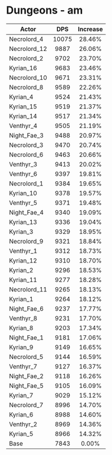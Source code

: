 # Dungeons - am
| Actor | DPS | Increase |
|---|:---:|:---:|
|Necrolord_4|10075|28.46%|
|Necrolord_12|9887|26.06%|
|Necrolord_2|9702|23.70%|
|Kyrian_16|9683|23.46%|
|Necrolord_10|9671|23.31%|
|Necrolord_8|9589|22.26%|
|Kyrian_4|9524|21.43%|
|Kyrian_15|9519|21.37%|
|Kyrian_14|9517|21.34%|
|Venthyr_4|9505|21.19%|
|Night_Fae_3|9488|20.97%|
|Necrolord_3|9470|20.74%|
|Necrolord_6|9463|20.66%|
|Venthyr_3|9413|20.02%|
|Venthyr_6|9397|19.81%|
|Necrolord_1|9384|19.65%|
|Kyrian_10|9378|19.57%|
|Venthyr_5|9371|19.48%|
|Night_Fae_4|9340|19.09%|
|Kyrian_13|9336|19.04%|
|Kyrian_3|9329|18.95%|
|Necrolord_9|9321|18.84%|
|Venthyr_1|9312|18.73%|
|Kyrian_12|9310|18.70%|
|Kyrian_2|9296|18.53%|
|Kyrian_11|9277|18.28%|
|Necrolord_11|9265|18.13%|
|Kyrian_1|9264|18.12%|
|Night_Fae_6|9237|17.77%|
|Venthyr_8|9231|17.70%|
|Kyrian_8|9203|17.34%|
|Night_Fae_1|9181|17.06%|
|Kyrian_9|9149|16.65%|
|Necrolord_5|9144|16.59%|
|Venthyr_7|9127|16.37%|
|Night_Fae_2|9118|16.26%|
|Night_Fae_5|9105|16.09%|
|Kyrian_7|9029|15.12%|
|Necrolord_7|8996|14.70%|
|Kyrian_6|8988|14.60%|
|Venthyr_2|8969|14.36%|
|Kyrian_5|8966|14.32%|
|Base|7843|0.00%|
